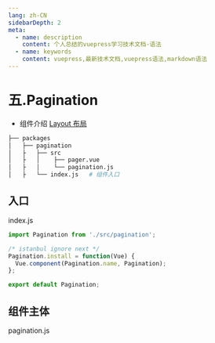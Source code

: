 ```yaml
---
lang: zh-CN
sidebarDepth: 2
meta:
  - name: description
    content: 个人总结的vuepress学习技术文档-语法
  - name: keywords
    content: vuepress,最新技术文档,vuepress语法,markdown语法
---
```


# 五.Pagination

- 组件介绍
  [Layout 布局](/doc/#/zh-CN/component/layout)
```sh
├── packages         
│   ├── pagination         
│   ├   ├── src
│   ├   │    ├── pager.vue
│   ├   │    └── pagination.js
│   ├   └── index.js   # 组件入口
```
## 入口
index.js
```js
import Pagination from './src/pagination';

/* istanbul ignore next */
Pagination.install = function(Vue) {
  Vue.component(Pagination.name, Pagination);
};

export default Pagination;
```
## 组件主体
pagination.js
```js
```